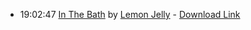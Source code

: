 *   19:02:47  [In The Bath](http://goo.gl/KXpnwk) by [Lemon Jelly](http://www.last.fm/music/Lemon+Jelly) - [Download Link](http://goo.gl/G92RPw)

